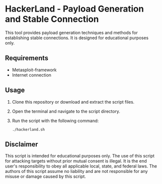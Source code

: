 # HackerLand - Payload Generation and Stable Connection

This tool provides payload generation techniques and methods for establishing stable connections. It is designed for educational purposes only.

## Requirements

- Metasploit-framework
- Internet connection

## Usage

1. Clone this repository or download and extract the script files.
2. Open the terminal and navigate to the script directory.
3. Run the script with the following command:

   ```shell
   ./hackerland.sh

## Disclaimer

This script is intended for educational purposes only. The use of this script for attacking targets without prior mutual consent is illegal. It is the end user's responsibility to obey all applicable local, state, and federal laws. The authors of this script assume no liability and are not responsible for any misuse or damage caused by this script.
